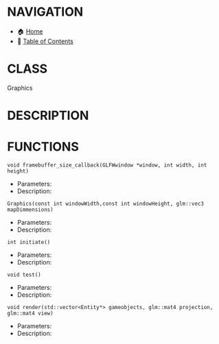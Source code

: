 # NAVIGATION
- 🏠 [Home](../../../readme.md)
- 📖 [Table of Contents](../docs_Chapter_0.00_Welcome/doc_Chapter_0.01_Table_of_Contents.md)

# CLASS
Graphics

# DESCRIPTION

# FUNCTIONS
`void framebuffer_size_callback(GLFWwindow *window, int width, int height)`
- Parameters:
- Description: 

`Graphics(const int windowWidth,const int windowHeight, glm::vec3 mapDimmensions)`
- Parameters:
- Description: 

`int initiate()`
- Parameters:
- Description: 

`void test()`
- Parameters:
- Description: 

`void render(std::vector<Entity*> gameobjects, glm::mat4 projection, glm::mat4 view)`
- Parameters:
- Description: 
